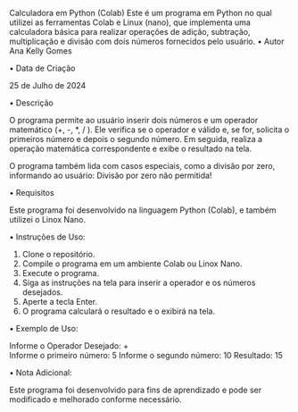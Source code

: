 Calculadora em Python (Colab)
Este é um programa em Python no qual utilizei as ferramentas Colab e Linux (nano), que implementa uma calculadora básica para realizar operações de adição, subtração, multiplicação e divisão com dois números fornecidos pelo usuário.
•	Autor
Ana Kelly Gomes

•	Data de Criação

25 de Julho de 2024

•	Descrição

O programa permite ao usuário inserir dois números e um operador matemático (+, -, *, / ). Ele verifica se o operador e válido e, se for, solicita o primeiros número e depois o segundo número. Em seguida, realiza a operação matemática correspondente e exibe o resultado na tela.

O programa também lida com casos especiais, como a divisão por zero, informando ao usuário: Divisão por zero não permitida!

•	Requisitos

Este programa foi desenvolvido na linguagem Python (Colab), e também utilizei o Linox Nano.

•	Instruções de Uso:

1.	Clone o repositório.
2.	Compile o programa em um ambiente Colab ou Linox Nano.
3.	Execute o programa.
4.	Siga as instruções na tela para inserir a operador e os números desejados.
5.	Aperte a tecla Enter. 
6.	O programa calculará o resultado e o exibirá na tela.

•	Exemplo de Uso:

Informe o Operador Desejado: +  
Informe o primeiro número: 5
Informe o segundo número: 10
Resultado: 15

•	Nota Adicional:

Este programa foi desenvolvido para fins de aprendizado e pode ser modificado e melhorado conforme necessário.


